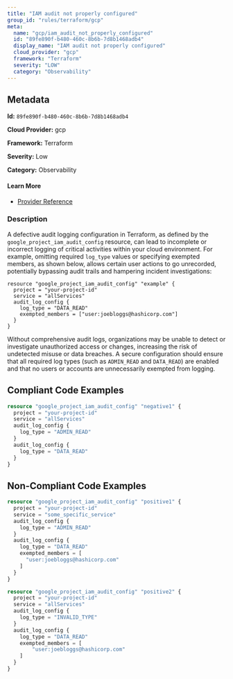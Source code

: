 ```yaml
---
title: "IAM audit not properly configured"
group_id: "rules/terraform/gcp"
meta:
  name: "gcp/iam_audit_not_properly_configured"
  id: "89fe890f-b480-460c-8b6b-7d8b1468adb4"
  display_name: "IAM audit not properly configured"
  cloud_provider: "gcp"
  framework: "Terraform"
  severity: "LOW"
  category: "Observability"
---
```

## Metadata

**Id:** `89fe890f-b480-460c-8b6b-7d8b1468adb4`

**Cloud Provider:** gcp

**Framework:** Terraform

**Severity:** Low

**Category:** Observability

#### Learn More

 - [Provider Reference](https://registry.terraform.io/providers/hashicorp/google/latest/docs/resources/google_project_iam#google_project_iam_audit_config)

### Description

 A defective audit logging configuration in Terraform, as defined by the `google_project_iam_audit_config` resource, can lead to incomplete or incorrect logging of critical activities within your cloud environment. For example, omitting required `log_type` values or specifying exempted members, as shown below, allows certain user actions to go unrecorded, potentially bypassing audit trails and hampering incident investigations:

```
resource "google_project_iam_audit_config" "example" {
  project = "your-project-id"
  service = "allServices"
  audit_log_config {
    log_type = "DATA_READ"
    exempted_members = ["user:joebloggs@hashicorp.com"]
  }
}
```

Without comprehensive audit logs, organizations may be unable to detect or investigate unauthorized access or changes, increasing the risk of undetected misuse or data breaches. A secure configuration should ensure that all required log types (such as `ADMIN_READ` and `DATA_READ`) are enabled and that no users or accounts are unnecessarily exempted from logging.


## Compliant Code Examples
```terraform
resource "google_project_iam_audit_config" "negative1" {
  project = "your-project-id"
  service = "allServices"
  audit_log_config {
    log_type = "ADMIN_READ"
  }
  audit_log_config {
    log_type = "DATA_READ"
  }
}
```
## Non-Compliant Code Examples
```terraform
resource "google_project_iam_audit_config" "positive1" {
  project = "your-project-id"
  service = "some_specific_service"
  audit_log_config {
    log_type = "ADMIN_READ"
  }
  audit_log_config {
    log_type = "DATA_READ"
    exempted_members = [
      "user:joebloggs@hashicorp.com"
    ]
  }
}

resource "google_project_iam_audit_config" "positive2" {
  project = "your-project-id"
  service = "allServices"
  audit_log_config {
    log_type = "INVALID_TYPE"
  }
  audit_log_config {
    log_type = "DATA_READ"
    exempted_members = [
        "user:joebloggs@hashicorp.com"
    ]
  }
}
```